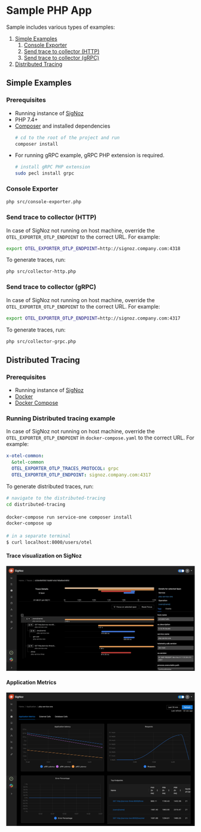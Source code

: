 # Sample PHP App

Sample includes various types of examples:
1. [Simple Examples](#simple-examples)
    1. [Console Exporter](#console-exporter)
    2. [Send trace to collector (HTTP)](#send-trace-to-collector-http)
    3. [Send trace to collector (gRPC)](#send-trace-to-collector-grpc)
2. [Distributed Tracing](#distributed-tracing)

## Simple Examples

### Prerequisites

- Running instance of [SigNoz](https://signoz.io/docs/install/docker/)
- PHP 7.4+
- [Composer](https://getcomposer.org/download/) and installed dependencies
    ```bash
    # cd to the root of the project and run
    composer install
    ```
- For running gRPC example, gRPC PHP extension is required.
    ```bash
    # install gRPC PHP extension
    sudo pecl install grpc
    ```

### Console Exporter

```bash
php src/console-exporter.php
```

### Send trace to collector (HTTP)

In case of SigNoz not running on host machine, override the `OTEL_EXPORTER_OTLP_ENDPOINT` to the correct URL.
For example:

```bash
export OTEL_EXPORTER_OTLP_ENDPOINT=http://signoz.company.com:4318
```

To generate traces, run:

```bash
php src/collector-http.php
```

### Send trace to collector (gRPC)

In case of SigNoz not running on host machine, override the `OTEL_EXPORTER_OTLP_ENDPOINT` to the correct URL.
For example:

```bash
export OTEL_EXPORTER_OTLP_ENDPOINT=http://signoz.company.com:4317
```

To generate traces, run:

```bash
php src/collector-grpc.php
```

## Distributed Tracing

### Prerequisites

- Running instance of [SigNoz](https://signoz.io/docs/install/docker/)
- [Docker](https://docs.docker.com/get-docker/)
- [Docker Compose](https://docs.docker.com/compose/install/)

### Running Distributed tracing example

In case of SigNoz not running on host machine, override the `OTEL_EXPORTER_OTLP_ENDPOINT`
in `docker-compose.yaml` to the correct URL. For example:

```yaml
x-otel-common:
  &otel-common
  OTEL_EXPORTER_OTLP_TRACES_PROTOCOL: grpc
  OTEL_EXPORTER_OTLP_ENDPOINT: signoz.company.com:4317
```

To generate distributed traces, run:

```bash
# navigate to the distributed-tracing
cd distributed-tracing

docker-compose run service-one composer install
docker-compose up

# in a separate terminal
$ curl localhost:8000/users/otel
```

#### Trace visualization on SigNoz

![Distributed Tracing visualization of SigNoz](./docs/distributed-tracing.png)

#### Application Metrics

![Application Metrics on SigNoz](./docs/application-metrics.png)
